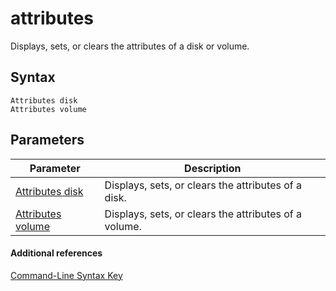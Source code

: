 # attributes



Displays, sets, or clears the attributes of a disk or volume.

## Syntax

```
Attributes disk
Attributes volume
```

## Parameters

|Parameter|Description|
|---------|-----------|
|[Attributes disk](attributes-disk.md)|Displays, sets, or clears the attributes of a disk.|
|[Attributes volume](attributes-volume.md)|Displays, sets, or clears the attributes of a volume.|

#### Additional references

[Command-Line Syntax Key](command-line-syntax-key.md)

